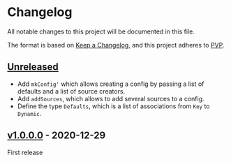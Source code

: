 # Changelog
All notable changes to this project will be documented in this file.

The format is based on [Keep a Changelog](https://keepachangelog.com/en/1.0.0/),
and this project adheres to [PVP](https://pvp.haskell.org/).

## [Unreleased]

* Add `mkConfig'` which allows creating a config by passing a list of defaults and
a list of source creators.
* Add `addSources`, which allows to add several sources to a config.
* Define the type `Defaults`, which is a list of associations from `Key` to
`Dynamic`.

## [v1.0.0.0] - 2020-12-29

First release

[Unreleased]: https://github.com/ludat/conferer/compare/conferer_v1.0.0.0...HEAD
[v1.0.0.0]: https://github.com/ludat/conferer/releases/tag/v0.0.0.0...conferer_v1.0.0.0
